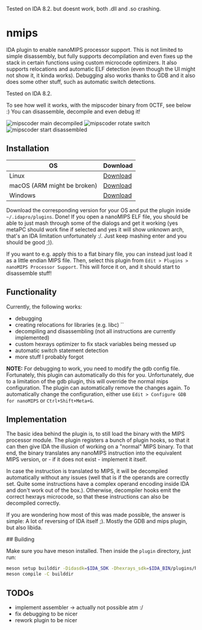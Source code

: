 Tested on IDA 8.2. but doesnt work, both .dll and .so crashing.

# nmips

IDA plugin to enable nanoMIPS processor support. This is not limited to simple disassembly, but fully supports decompilation and even fixes up the stack in certain functions using custom microcode optimizers.
It also supports relocations and automatic ELF detection (even though the UI might not show it, it kinda works).
Debugging also works thanks to GDB and it also does some other stuff, such as automatic switch detections.

Tested on IDA 8.2.

To see how well it works, with the mipscoder binary from 0CTF, see below :)
You can disassemble, decompile and even debug it!

![mipscoder main decompiled](docs/debugging.png)
![mipscoder rotate switch](docs/switch.png)
![mipscoder start disassembled](docs/asm.png)

## Installation

| OS | Download |
|----|----------|
|Linux| [Download](https://nightly.link/0rganizers/nmips/workflows/main/main/nmips_linux.zip)|
|macOS (ARM might be broken) | [Download](https://nightly.link/0rganizers/nmips/workflows/main/main/nmips_macos.zip)|
|Windows| [Download](https://nightly.link/0rganizers/nmips/workflows/main/main/nmips_windows.zip)|

Download the corresponding version for your OS and put the plugin inside `~/.idapro/plugins`.
Done! If you open a nanoMIPS ELF file, you should be able to just mash through some of the dialogs and get it working (yes metaPC should work fine if selected and yes it will show unknown arch, that's an IDA limitation unfortunately :/. Just keep mashing enter and you should be good ;)).

If you want to e.g. apply this to a flat binary file, you can instead just load it as a little endian MIPS file.
Then, select this plugin from `Edit > Plugins > nanoMIPS Processor Support`.
This will force it on, and it should start to disassemble stuff!

## Functionality

Currently, the following works:

- debugging
- creating relocations for libraries (e.g. libc) ``
- decompiling and disassembling (not all instructions are currently implemented)
- custom hexrays optimizer to fix stack variables being messed up
- automatic switch statement detection
- more stuff I probably forgot

**NOTE:** For debugging to work, you need to modify the gdb config file. Fortunately, this plugin can automatically do this for you. Unfortunately, due to a limitation of the gdb plugin, this will override the normal mips configuration. The plugin can automatically remove the changes again.
To automatically change the configuration, either use `Edit > Configure GDB for nanoMIPS` or `Ctrl+Shift+Meta+G`.

## Implementation

The basic idea behind the plugin is, to still load the binary with the MIPS processor module.
The plugin registers a bunch of plugin hooks, so that it can then give IDA the illusion of working on a "normal" MIPS binary. To that end, the binary translates any nanoMIPS instruction into the equivalent MIPS version, or - if it does not exist - implement it itself.

In case the instruction is translated to MIPS, it will be decompiled automatically without any issues (well that is if the operands are correctly set. Quite some instructions have a complex operand encoding inside IDA and don't work out of the box.).
Otherwise, decompiler hooks emit the correct hexrays microcode, so that these instructions can also be decompiled correctly.

If you are wondering how most of this was made possible, the answer is simple: A lot of reversing of IDA itself ;). Mostly the GDB and mips plugin, but also libida.

## Building

Make sure you have meson installed.
Then inside the `plugin` directory, just run:

```bash
meson setup builddir -Didasdk=$IDA_SDK -Dhexrays_sdk=$IDA_BIN/plugins/hexrays_sdk
meson compile -C builddir
```

## TODOs

- implement assembler -> actually not possible atm :/
- fix debugging to be nicer
- rework plugin to be nicer
